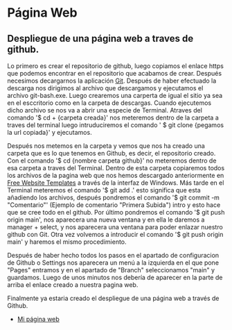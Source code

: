 # Página Web

## Despliegue de una página web a traves de github. 

Lo primero es crear el repositorio de github, luego copiamos el enlace https que podemos encontrar en el repositorio que acabamos de crear. Después necesimos decargarnos la aplicación [Git](https://git-scm.com/downloads). Después de haber efectuado la descarga nos dirigimos al archivo que descargamos y ejecutamos el archivo git-bash.exe. Luego crearemos una carperta de igual el sitio ya sea en el esccritorio como en la carpeta de descargas. Cuando ejecutemos dicho archivo se nos va a abrir una especie de Terminal. Atraves del comando '$ cd + {carpeta creada}' nos meteremos dentro de la carpeta a traves del terminal luego intruduciremos el comando ' $ git clone {pegamos la url copiada}'  y ejecutamos.

Después nos metemos en la carpeta y vemos que nos ha creado una carpeta que es lo que tenemos en Github, es decir, el repositorio creado. Con el comando '$ cd {nombre carpeta github}' no meteremos dentro de esa carpeta a traves del Terminal. Dentro de esta carpeta copiaremos todos los archivos de la pagina web que nos hemos descargado anteriormente en [Free Website Templates](https://freewebsitetemplates.com) a través de la interfaz de Windows. Más tarde en el Terminal meteremos el comando '$ git add .' esto significa que esta añadiendo los archivos, después pondremos el comando '$ git commit -m "Comentario"' (Ejemplo de comentario "Primera Subida") intro y esto hace que se cree todo en el github. Por último pondremos el comando '$ git push origin main', nos aparecera una nueva ventana y en ella le daremos a manager + select, y nos aparecera una ventana para poder enlazar nuestro github con Git. Otra vez volvemos a introducir el comando '$ git push origin main' y haremos el mismo procedimiento. 

Después de haber hecho todos los pasos en el apartado de configuracion de Github o Settings nos aparecera un menú a la izquierda en el que pone "Pages" entramos y en el apartado de "Branch" seleccionamos "main" y guardamos. Luego de unos minutos nos debería de aparecer en la parte de arriba el enlace creado a nuestra pagina web. 

Finalmente ya estaria creado el despliegue de una página web a través de Github.


- [Mi página web](https://larrywestbrook.github.io/Pagina-Web/)
